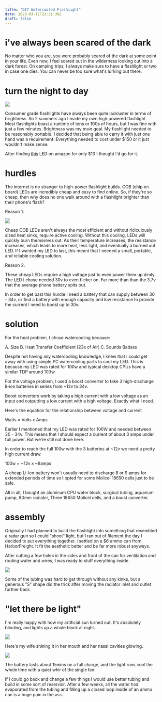 ```yaml
---
title: "DIY Watercooled Flashlight"
date: 2023-03-11T22:31:39Z
draft: false
---
```


# i've always been scared of the dark

No matter who you are, you were probably scared of the dark at some point in your life. Even now, I feel scared out in the wilderness looking out into a dark forest. On camping trips, I always make sure to have a flashlight or two in case one dies. You can never be too sure what's lurking out there. 

# turn the night to day

![](/images/flashlight/workbench.jpg)

Consumer grade flashlights have always been quite lackluster in terms of brightness. So 2 summers ago I made my own high powered flashlight. 
Most flashlights boast a runtime of tens or 100s of hours, but I was fine with just a few minutes. Brightness was my main goal. 
My flashlight needed to be reasonably portable. I decided that being able to carry it with just one hand was a requirement. 
Everything needed to cost under $150 or it just wouldn't make sense. 

After finding [this](https://www.amazon.com/gp/product/B00CZ75TWA/ref=ppx_yo_dt_b_search_asin_title?ie=UTF8&psc=1) LED on amazon for only $10 I thought I'd go for it.

# hurdles

The internet is no stranger to high-power flashlight builds. COB (chip on board) LEDs are incredibly cheap and easy to find online. 
So, if they're so cheap, then why does no one walk around with a flashlight brighter than their phone's flash? 

Reason 1.

![](/images/flashlight/heatsink.png)

Cheap COB LEDs aren't always the most efficient and without ridiculously sized heat sinks, require active cooling. 
Without this cooling, LEDs will quickly burn themselves out. As their temperature increases, the resistance increases, which leads to more heat, less light, and eventually a burned out LED.
If I wanted my LED to last, this meant that I needed a small, portable, and reliable cooling solution. 

Reason 2. 

These cheap LEDs require a high voltage just to even power them up dimly. 
The LED I chose needed 30v to even flicker on. Far more than than the 3.7v that the average phone battery spits out. 

In order to get past this hurdle I need a battery that can supply between 30 - 34v, or find a battery with enough capacity and low resistance to provide the current I need to boost up to 30v.

# solution 

For the heat problem, I chose watercooling because:

A. Size
B. Heat Transfer Coefficient (23x of Air)
C. Sounds Badass 

Despite not having any watercooling knowledge, I knew that I could get away with using simple PC watercooling parts to cool my LED. 
This is because my LED was rated for 100w and typical desktop CPUs have a similar TDP around 100w.

For the voltage problem, I used a boost converter to take 3 high-discharge li-ion batteries in series from ~12v to 34v. 

Boost converters work by taking a high current with a low voltage as an input and outputting a low current with a high voltage. Exactly what I need. 

Here's the equation for the relationship between voltage and current

Watts = Volts x Amps

Earlier I mentioned that my LED was rated for 100W and needed between 30 - 34v. 
This means that I should expect a current of about 3 amps under full power. 
But we're still not done here.

In order to reach the full 100w with the 3 batteries at ~12v we need a pretty high current draw. 

100w = ~12v x ~8amps

A cheap Li-Ion battery won't usually need to discharge 8 or 9 amps for extended periods of time so I opted for some Molicel 18650 cells just to be safe. 

All in all, I bought an aluminum CPU water block, surgical tubing, aquarium pump, 80mm radiator, Three 18650 Molicel cells, and a boost converter.

# assembly 

Originally I had planned to build the flashlight into something that resembled a radar gun so I could "shoot" light, but I ran out of filament the day I decided to put everything together.
I settled on a $6 ammo can from HarborFreight. It fit the aesthetic better and be far more robust anyways. 

After cutting a few holes in the sides and front of the can for ventilation and routing water and wires, I was ready to stuff everything inside. 

![](/images/flashlight/guts.jpg)

Some of the tubing was hard to get through without any kinks, but a generous "S" shape did the trick after moving the radiator inlet and outlet further back. 

# "let there be light"

I'm really happy with how my artificial sun turned out. It's absolutely blinding, and lights up a whole block at night.

![](/images/flashlight/lightOn.jpg)

Here's my wife shining it in her mouth and her nasal cavities glowing. 

![](/images/flashlight/glowing.jpg)

The battery lasts about 15mins on a full charge, and the light runs cool the whole time with a quiet whir of the single fan. 

If I could go back and change a few things I would use better tubing and build in some sort of reservoir.
After a few weeks, all the water had evaporated from the tubing and filling up a closed loop inside 
of an ammo can is a huge pain in the ass. 







